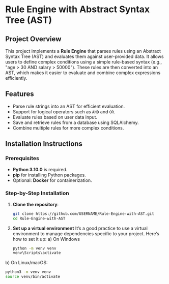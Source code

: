 
# Rule Engine with Abstract Syntax Tree (AST)

## Project Overview
This project implements a **Rule Engine** that parses rules using an Abstract Syntax Tree (AST) and evaluates them against user-provided data. It allows users to define complex conditions using a simple rule-based syntax (e.g., "age > 30 AND salary > 50000"). These rules are then converted into an AST, which makes it easier to evaluate and combine complex expressions efficiently.

## Features
- Parse rule strings into an AST for efficient evaluation.
- Support for logical operators such as `AND` and `OR`.
- Evaluate rules based on user data input.
- Save and retrieve rules from a database using SQLAlchemy.
- Combine multiple rules for more complex conditions.

## Installation Instructions

### Prerequisites
- **Python 3.10.0** is required.
- **pip** for installing Python packages.
- Optional: **Docker** for containerization.

### Step-by-Step Installation

1. **Clone the repository**:
   ```bash
   git clone https://github.com/USERNAME/Rule-Engine-with-AST.git
   cd Rule-Engine-with-AST
2. **Set up a virtual environment**
   It’s a good practice to use a virtual environment to manage dependencies specific to your project. Here’s how to set it up:
a) On Windows
   ```bash
   python -m venv venv
   venv\Scripts\activate
   
b) On Linux/macOS:
   ```bash
   python3 -m venv venv
   source venv/bin/activate


   
